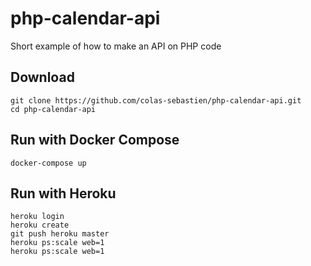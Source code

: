 # php-calendar-api

Short example of how to make an API on PHP code

## Download
```
git clone https://github.com/colas-sebastien/php-calendar-api.git
cd php-calendar-api
```
## Run with Docker Compose
```
docker-compose up
```
## Run with Heroku
```
heroku login
heroku create
git push heroku master
heroku ps:scale web=1
heroku ps:scale web=1
```
